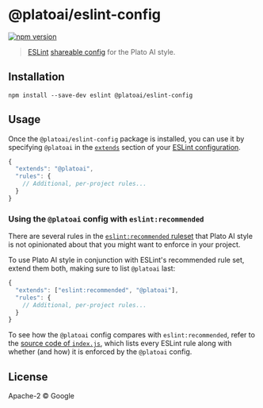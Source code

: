 # @platoai/eslint-config
[![npm version](https://badge.fury.io/js/%40platoai%2Feslint-config.svg)](https://badge.fury.io/js/%40platoai%2Feslint-config)

> [ESLint](http://eslint.org/) [shareable config](http://eslint.org/docs/developer-guide/shareable-configs.html) for the Plato AI style.

## Installation

```
npm install --save-dev eslint @platoai/eslint-config
```

## Usage

Once the `@platoai/eslint-config` package is installed, you can use it by specifying `@platoai` in the [`extends`](http://eslint.org/docs/user-guide/configuring#extending-configuration-files) section of your [ESLint configuration](http://eslint.org/docs/user-guide/configuring).

```js
{
  "extends": "@platoai",
  "rules": {
    // Additional, per-project rules...
  }
}
```

### Using the `@platoai` config with `eslint:recommended`

There are several rules in the [`eslint:recommended` ruleset](http://eslint.org/docs/rules/) that Plato AI style is not opinionated about that you might want to enforce in your project.

To use Plato AI style in conjunction with ESLint's recommended rule set, extend them both, making sure to list `@platoai` last:

```js
{
  "extends": ["eslint:recommended", "@platoai"],
  "rules": {
    // Additional, per-project rules...
  }
}
```

To see how the `@platoai` config compares with `eslint:recommended`, refer to the [source code of `index.js`](index.js), which lists every ESLint rule along with whether (and how) it is enforced by the `@platoai` config.


## License

Apache-2 © Google
